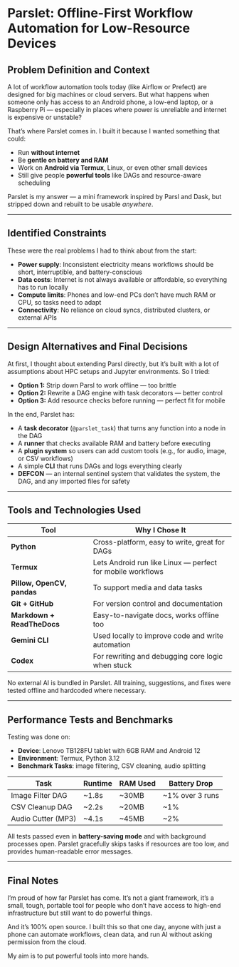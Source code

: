 # Parslet: Offline-First Workflow Automation for Low-Resource Devices

## Problem Definition and Context

A lot of workflow automation tools today (like Airflow or Prefect) are designed for big machines or cloud servers. But what happens when someone only has access to an Android phone, a low-end laptop, or a Raspberry Pi — especially in places where power is unreliable and internet is expensive or unstable?

That’s where Parslet comes in. I built it because I wanted something that could:

- Run **without internet**
- Be **gentle on battery and RAM**
- Work on **Android via Termux**, Linux, or even other small devices
- Still give people **powerful tools** like DAGs and resource-aware scheduling

Parslet is my answer — a mini framework inspired by Parsl and Dask, but stripped down and rebuilt to be usable *anywhere*.

---

## Identified Constraints

These were the real problems I had to think about from the start:

- **Power supply**: Inconsistent electricity means workflows should be short, interruptible, and battery-conscious
- **Data costs**: Internet is not always available or affordable, so everything has to run locally
- **Compute limits**: Phones and low-end PCs don’t have much RAM or CPU, so tasks need to adapt
- **Connectivity**: No reliance on cloud syncs, distributed clusters, or external APIs

---

## Design Alternatives and Final Decisions

At first, I thought about extending Parsl directly, but it’s built with a lot of assumptions about HPC setups and Jupyter environments. So I tried:

- **Option 1:** Strip down Parsl to work offline — too brittle
- **Option 2:** Rewrite a DAG engine with task decorators — better control
- **Option 3:** Add resource checks before running — perfect fit for mobile

In the end, Parslet has:

- A **task decorator** (`@parslet_task`) that turns any function into a node in the DAG
- A **runner** that checks available RAM and battery before executing
- A **plugin system** so users can add custom tools (e.g., for audio, image, or CSV workflows)
- A simple **CLI** that runs DAGs and logs everything clearly
- **DEFCON** — an internal sentinel system that validates the system, the DAG, and any imported files for safety

---

## Tools and Technologies Used

| Tool | Why I Chose It |
|------|----------------|
| **Python** | Cross-platform, easy to write, great for DAGs |
| **Termux** | Lets Android run like Linux — perfect for mobile workflows |
| **Pillow, OpenCV, pandas** | To support media and data tasks |
| **Git + GitHub** | For version control and documentation |
| **Markdown + ReadTheDocs** | Easy-to-navigate docs, works offline too |
| **Gemini CLI** | Used locally to improve code and write automation |
| **Codex** | For rewriting and debugging core logic when stuck |

No external AI is bundled in Parslet. All training, suggestions, and fixes were tested offline and hardcoded where necessary.

---

## Performance Tests and Benchmarks

Testing was done on:

- **Device**: Lenovo TB128FU tablet with 6GB RAM and Android 12
- **Environment**: Termux, Python 3.12
- **Benchmark Tasks**: image filtering, CSV cleaning, audio splitting

| Task | Runtime | RAM Used | Battery Drop |
|------|---------|----------|---------------|
| Image Filter DAG | ~1.8s | ~30MB | ~1% over 3 runs |
| CSV Cleanup DAG | ~2.2s | ~20MB | ~1% |
| Audio Cutter (MP3) | ~4.1s | ~45MB | ~2% |

All tests passed even in **battery-saving mode** and with background processes open. Parslet gracefully skips tasks if resources are too low, and provides human-readable error messages.

---

## Final Notes

I’m proud of how far Parslet has come. It’s not a giant framework, it’s a small, tough, portable tool for people who don’t have access to high-end infrastructure but still want to do powerful things.

And it’s 100% open source. I built this so that one day, anyone with just a phone can automate workflows, clean data, and run AI without asking permission from the cloud.

My aim is to put powerful tools into more hands.

